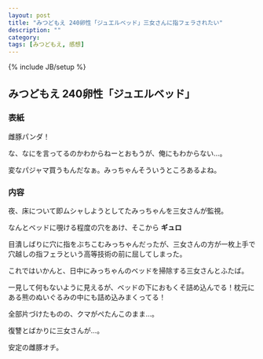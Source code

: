 ```yaml
---
layout: post
title: "みつどもえ 240卵性「ジュエルベッド」三女さんに指フェラされたい"
description: ""
category: 
tags: [みつどもえ, 感想]
---
```

{% include JB/setup %}

## みつどもえ 240卵性「ジュエルベッド」

### 表紙

雌豚パンダ！

な、なにを言ってるのかわからねーとおもうが、俺にもわからない…。

変なパジャマ買うもんだなぁ。みっちゃんそういうところあるよね。

### 内容

夜、床について即ムシャしようとしてたみっちゃんを三女さんが監視。

なんとベッドに覗ける程度の穴をあけ、そこから **ギュロ**

目潰しばりに穴に指をぶちこむみっちゃんだったが、三女さんの方が一枚上手で穴越しの指フェラという高等技術の前に屈してしまった。

これではいかんと、日中にみっちゃんのベッドを掃除する三女さんとふたば。

一見して何もないように見えるが、ベッドの下におもくそ詰め込んでる！枕元にある熊のぬいぐるみの中にも詰め込みまくってる！

全部片づけたものの、クマがぺたんこのまま…。

復讐とばかりに三女さんが…。

安定の雌豚オチ。